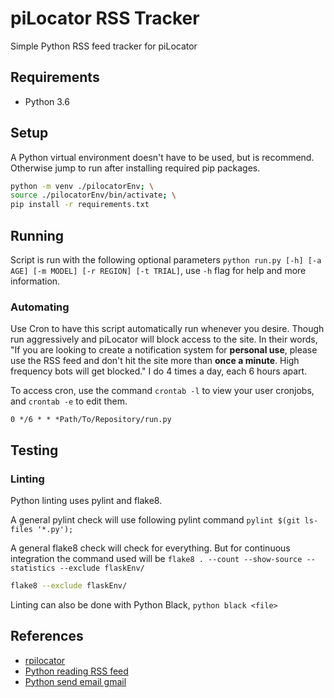 # piLocator RSS Tracker

Simple Python RSS feed tracker for piLocator

## Requirements

* Python 3.6

## Setup

A Python virtual environment doesn't have to be used, but is recommend.  Otherwise jump to run after installing required pip packages.

```bash
python -m venv ./pilocatorEnv; \
source ./pilocatorEnv/bin/activate; \
pip install -r requirements.txt
```

## Running

Script is run with the following optional parameters `python run.py [-h] [-a AGE] [-m MODEL] [-r REGION] [-t TRIAL]`, use `-h` flag for help and more information.

### Automating

Use Cron to have this script automatically run whenever you desire.  Though run aggressively and piLocator will block access to the site.  In their words, "If you are looking to create a notification system for **personal use**, please use the RSS feed and don't hit the site more than **once a minute**. High frequency bots will get blocked." I do 4 times a day, each 6 hours apart.

To access cron, use the command `crontab -l` to view your user cronjobs, and `crontab -e` to edit them.

```cron
0 */6 * * *Path/To/Repository/run.py
```

## Testing

### Linting

Python linting uses pylint and flake8.

A general pylint check will use following pylint command `pylint $(git ls-files '*.py');`

A general flake8 check will check for everything.  But for continuous integration the command used will be `flake8 . --count --show-source --statistics --exclude flaskEnv/`

```bash
flake8 --exclude flaskEnv/
```

Linting can also be done with Python Black, `python black <file>`

## References

* [rpilocator](https://rpilocator.com/)
* [Python reading RSS feed](https://www.tutorialspoint.com/python_text_processing/python_reading_rss_feed.htm)
* [Python send email gmail](https://mailtrap.io/blog/python-send-email-gmail/)

